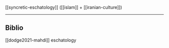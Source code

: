 [[syncretic-eschatology]]
([[islam]] + [[iranian-culture]])

---

## Biblio
[[dodge2021-mahdi]] eschatology
